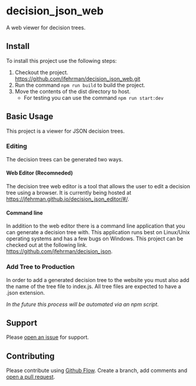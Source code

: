 # decision_json_web
A web viewer for decision trees.

## Install
To install this project use the following steps:

1. Checkout the project. https://github.com/jfehrman/decision_json_web.git
2. Run the command `npm run build` to build the project.
3. Move the contents of the dist directory to host.
    * For testing you can use the command `npm run start:dev`

## Basic Usage
This project is a viewer for JSON decision trees.  

### Editing
The decision trees can be generated two ways.

#### Web Editor (Recomneded)
The decision tree web editor is a tool that allows the user to edit a decision tree using a browser.  It is currently being hosted at https://jfehrman.github.io/decision_json_editor/#/.

#### Command line
In addition to the web editor there is a command line application that you can generate a decision tree with.  This application runs best on Linux/Unix operating systems and has a few bugs on Windows.  This project can be checked out at the following link.  https://github.com/jfehrman/decision_json.

### Add Tree to Production
In order to add a generated decision tree to the website you must also add the name of the tree file to index.js.  All tree files are expected to have a .json extension.  

_In the future this process will be automated via an npm script._

## Support
Please [open an issue](https://github.com/jfehrman/decision_json_web/issues/new) for support.

## Contributing
Please contribute using [Github Flow](https://guides.github.com/introduction/flow/).  Create a branch, add comments  and [open a pull request](https://github.com/jfehrman/decision_json_web/compare).